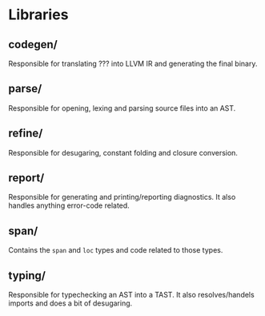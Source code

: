# Libraries

## codegen/

Responsible for translating ??? into LLVM IR and generating the final binary.

## parse/

Responsible for opening, lexing and parsing source files into an AST.

## refine/

Responsible for desugaring, constant folding and closure conversion.

## report/

Responsible for generating and printing/reporting diagnostics.
It also handles anything error-code related.

## span/

Contains the `span` and `loc` types and code related to those types.

## typing/

Responsible for typechecking an AST into a TAST.
It also resolves/handels imports and does a bit of desugaring.

